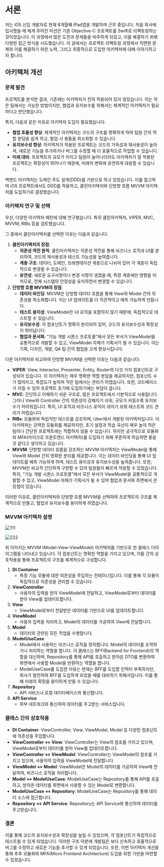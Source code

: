 # 서론

저는 iOS 신입 개발자로 현재 8개월째 iPad앱을 개발하며 근무 중입니다. 처음 회사에 입사했을 때 제게 주어진 미션은 기존 Objective-C 프로젝트를 Swift로 리팩토링하는 것이었습니다. 이 과정에서 많은 도전과 문제들을 마주하게 되었고, 이를 해결하기 위해 다양한 접근 방식을 시도했습니다. 이 글에서는 프로젝트 리팩토링 과정에서 직면한 문제와 이를 해결하기 위한 노력, 그리고 최종적으로 도입한 아키텍처에 대해 이야기하고자 합니다.

## **아키텍처 개선**

### **문제 발견**

프로젝트를 분석한 결과, 기존에는 아키텍처가 전혀 적용되어 있지 않았습니다. 이는 작은 팀에서는 가능한 방법이지만, 협업과 유지보수를 위해서는 체계적인 아키텍처가 필요하다고 판단했습니다.

특히, 다음과 같은 이유로 아키텍처 도입이 필요했습니다:

- **협업 효율성 향상**: 체계적인 아키텍처는 코드의 구조를 명확하게 하여 팀원 간의 역할 분담을 쉽게 하고, 협업 시 충돌을 최소화할 수 있습니다.
- **유지보수성 향상**: 아키텍처가 적용된 프로젝트는 코드의 가독성과 재사용성이 높아져, 새로운 기능을 추가하거나 버그를 수정할 때 더 효율적으로 작업할 수 있습니다.
- **미래 대비**: 프로젝트의 규모가 커지고 팀원이 늘어나더라도 아키텍처가 잘 적용된 프로젝트는 확장성이 뛰어나기 때문에, 미래의 변화에 유연하게 대응할 수 있습니다.

백엔드 아키텍처는 도메인 주도 설계(DDD)를 기반으로 하고 있었습니다. 이를 참고하여 iOS 프로젝트에서도 DDD를 적용하고, 클린아키텍처와 단방향 흐름 MVVM 아키텍처를 도입하기로 결정했습니다.

### **아키텍처 연구 및 선택**

우선, 다양한 아키텍처 패턴에 대해 연구했습니다. 특히 클린아키텍처, VIPER, MVC, MVVM, RIBs 등을 검토했습니다. 

그 중에서 클린아키텍처를 선택한 이유는 다음과 같습니다:

1. **클린아키텍처의 장점**:
    - **의존성 역전 원칙**: 클린아키텍처는 의존성 역전을 통해 비즈니스 로직과 UI를 분리하여, 코드의 재사용성과 테스트 가능성을 높여줍니다.
    - **계층 구조**: 데이터, 도메인, 프레젠테이션 계층으로 나뉘어 있어 각 계층이 독립적으로 변경될 수 있습니다.
    - **유연성**: 새로운 요구사항이나 변경 사항이 생겼을 때, 특정 계층에만 영향을 미치므로, 전체 시스템의 안정성을 유지하면서 변경할 수 있습니다.
2. **단방향 흐름 MVVM의 장점**:
    - **데이터 바인딩**: MVVM은 단방향 데이터 흐름을 통해 View와 Model 간의 의존성을 최소화합니다. 이는 UI 업데이트를 더 직관적이고 예측 가능하게 만듭니다.
    - **테스트 용이성**: ViewModel은 UI 로직을 포함하지 않기 때문에, 독립적으로 테스트할 수 있습니다.
    - **유지보수성**: 각 컴포넌트가 명확히 분리되어 있어, 코드의 유지보수성과 확장성이 뛰어납니다.
    - **협업과 문서화**: “기능 개발 시퀀스 프로토콜”에서 모든 부서가 ViewModel을 공통적으로 개발할 수 있고, ViewModel 자체가 기획서가 될 수 있습니다. 이는 기획, 디자인, 개발, QA 팀 간의 협업을 크게 향상시킵니다.
    

다른 아키텍처와 비교하여 단방향 MVVM을 선택한 이유는 다음과 같습니다:

- **VIPER**: View, Interactor, Presenter, Entity, Router의 다섯 가지 컴포넌트로 구성되어 있습니다. 이 아키텍처는 매우 명확한 역할 분담을 제공하지만, 컴포넌트 수가 많아지고, 복잡도가 높아져 작은 팀에서는 관리가 어렵습니다. 또한, 코드베이스가 커질 수 있어 프로젝트 초기에 도입하기에는 부담이 큽니다.
- **MVC**:  간단하고 이해하기 쉬운 구조로, 많은 프로젝트에서 기본적으로 사용됩니다. 그러나 View와 Controller 간의 의존성이 강해지기 쉬워, 규모가 커질수록 유지보수가 어려워집니다. 특히, UI 로직과 비즈니스 로직이 섞이기 쉬워 테스트와 코드 관리가 어렵습니다.
- **RIBs**: 모듈화와 독립적인 테스트를 강조하며, Uber에서 개발된 아키텍처입니다. 이 아키텍처는 강력한 모듈화를 제공하지만, 초기 설정과 학습 곡선이 매우 높아 작은 팀이나 간단한 프로젝트에는 적합하지 않을 수 있습니다. 하지만 궁극적으로 모듈화와 MFA(마이크로 프론트엔드 아키텍처)를 도입하기 위해 꾸준하게 학습하면 좋을것 같다고 생각하고 있습니다.
- **MVVM**: 단방향 데이터 흐름을 강조하는 MVVM 아키텍처는 ViewModel을 통해 View와 Model 간의 명확한 분리를 제공합니다. 이는 데이터 바인딩을 통해 UI 업데이트를 예측 가능하게 하며, 테스트 용이성과 유지보수성을 높여줍니다. 또한, MVVM은 비교적 간단하게 구현할 수 있어 팀원들이 빠르게 적응할 수 있었습니다. 특히, “기능 개발 시퀀스 프로토콜”에서 모든 부서가 ViewModel을 공통적으로 개발할 수 있고, ViewModel 자체가 기획서가 될 수 있어 협업과 문서화 측면에서 큰 장점이 있습니다.

이러한 이유로, 클린아키텍처와 단방향 흐름 MVVM을 선택하여 프로젝트의 구조를 체계적으로 만들고, 협업과 유지보수를 용이하게 하였습니다.

### **MVVM 아키텍처 설명**

![111](https://github.com/user-attachments/assets/964f4d12-233e-488a-8d29-a004f5600f3c)

![222](https://github.com/user-attachments/assets/fb46fca3-a1e6-41d5-8e3d-29e198581326)


위 이미지는 MVVM (Model-View-ViewModel) 아키텍처를 기반으로 한 클래스 다이어그램을 나타내고 있습니다. 각 컴포넌트는 명확한 역할을 가지고 있으며, 이들 간의 상호작용을 통해 프로젝트의 구조를 체계적으로 구성합니다.

1. **DI Container**
    - 특정 기능 모듈에 대한 의존성을 주입하는 컨테이너입니다. 이를 통해 각 모듈이 독립적으로 의존성을 관리할 수 있습니다.
2. **ViewController**
    - 사용자의 입력을 받아 ViewModel에 전달하고, ViewModel로부터 데이터를 받아 View를 업데이트합니다.
3. **View**
    - ViewModel로부터 전달받은 데이터를 기반으로 UI를 업데이트합니다.
4. **ViewModel**
    - 사용자 입력을 처리하고, Model의 데이터를 가공하여 View에 전달합니다.
5. **Model**
    - 데이터와 관련된 모든 작업을 수행합니다.
6. **ModelUseCase**
    - Model에서 사용하는 비즈니스 로직을 정의합니다. Model의 데이터를 조작하거나 처리하는 역할을 합니다. 이 클래스는 BFF(Backend for Frontend)의 역할을 대신하며, Repository를 통해 API를 호출하고 받아온 DTO를 변환하여 화면에서 사용할 Model을 반환하는 역할을 합니다.
    - ModelUseCase를 도입한 이유는 현재는 BFF를 도입할 인력이 부족하지만, 회사가 발전하여 BFF를 도입하게 되었을 때를 대비하기 위해서입니다. 이를 통해 미래의 확장을 용이하게 만들 수 있습니다.
7. **Repository**
    - API 서비스나 로컬 데이터베이스와 통신합니다.
8. **API Service**
    - 외부 네트워크와 통신하여 데이터를 주고받는 서비스입니다.

### **클래스 간의 상호작용**

- **DI Container**: ViewController, View, ViewModel, Model 등 다양한 컴포넌트에 의존성을 주입합니다.
- **ViewController ↔ View**: ViewController는 View의 참조를 가지고 있으며, ViewModel로부터 데이터를 받아 View를 업데이트합니다.
- **ViewController ↔ ViewModel**: ViewController는 ViewModel의 참조를 가지고 있으며, 사용자의 입력을 ViewModel에 전달합니다.
- **ViewModel ↔ Model**: ViewModel은 Model의 데이터를 가공하여 View에 전달하며, 비즈니스 로직을 처리합니다.
- **Model ↔ ModelUseCase**: ModelUseCase는 Repository를 통해 API를 호출하고, 받아온 데이터를 화면에서 사용할 수 있는 Model로 변환합니다.
- **ModelUseCase ↔ Repository**: ModelUseCase는 Repository를 통해 데이터 소스에 접근합니다.
- **Repository ↔ API Service**: Repository는 API Service와 통신하여 데이터를 주고받습니다.

### 결론

이를 통해 코드의 유지보수성과 확장성을 높일 수 있었으며, 각 컴포넌트가 독립적으로 테스트될 수 있게 되었습니다. 이러한 구조 덕분에 개발팀은 보다 신속하고 효율적으로 버그를 수정하고 새로운 기능을 추가할 수 있게 되었습니다. 또한, 이번 아키텍처 개선을 통해 추후 모듈화와 MFA(Micro Frontend Architecture) 도입을 위한 기반을 마련할 수 있었습니다.
